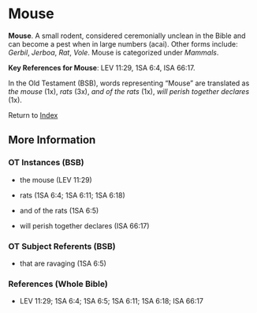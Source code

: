 # Mouse
**Mouse**. 
A small rodent, considered ceremonially unclean in the Bible and can become a pest when in large numbers (acai). 
Other forms include: 
*Gerbil*, *Jerboa*, *Rat*, *Vole*. 
Mouse is categorized under _Mammals_. 


**Key References for Mouse**: 
LEV 11:29, 1SA 6:4, ISA 66:17. 


In the Old Testament (BSB), words representing “Mouse” are translated as 
*the mouse* (1x), *rats* (3x), *and of the rats* (1x), *will perish together declares* (1x). 




Return to [Index](00-Index.md)

## More Information

### OT Instances (BSB)

* the mouse (LEV 11:29)

* rats (1SA 6:4; 1SA 6:11; 1SA 6:18)

* and of the rats (1SA 6:5)

* will perish together declares (ISA 66:17)



### OT Subject Referents (BSB)

* that are ravaging (1SA 6:5)



### References (Whole Bible)

* LEV 11:29; 1SA 6:4; 1SA 6:5; 1SA 6:11; 1SA 6:18; ISA 66:17



